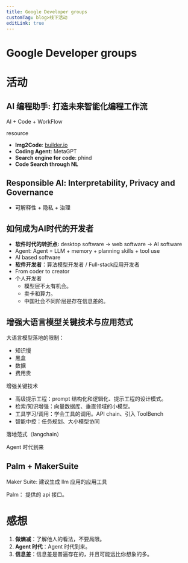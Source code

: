```yaml
---
title: Google Developer groups
customTag: blog>线下活动
editLink: true
---
```


# Google Developer groups

# 活动

## AI 编程助手: 打造未来智能化编程工作流

AI + Code + WorkFlow

resource
- **Img2Code**: [builder.io](http://builder.io)
- **Coding Agent**: MetaGPT
- **Search engine for code**: phind
- **Code Search through NL**

## Responsible Al: Interpretability, Privacy and Governance

- 可解释性 + 隐私 + 治理

## 如何成为AI时代的开发者

- **软件时代的转折点:** desktop software → web software → AI software
- Agent: Agent = LLM + memory + planning skills + tool use
- AI based software
- **软件开发者**：算法模型开发者 / Full-stack应用开发者
- From coder to creator
- 个人开发者
    - 模型层不太有机会。
    - 卖卡和算力。
    - 中国社会不同阶层是存在信息差的。

## 增强大语言模型关键技术与应用范式

大语言模型落地的限制：

- 知识慢
- 黑盒
- 数据
- 费用贵

增强关键技术

- 高级提示工程：prompt 结构化和逻辑化、提示工程的设计模式。
- 检索/知识增强：向量数据库、垂直领域的小模型。
- 工具学习/调用：学会工具的调用。API chain、引入 ToolBench
- 智能中控：任务规划、大小模型协同

落地范式（langchain）

Agent 时代到来

## Palm + MakerSuite

Maker Suite: 建议生成 llm 应用的应用工具

Palm： 提供的 api 接口。

# 感想

1. **做熵减**：了解他人的看法，不要局限。
2. **Agent 时代**：Agent 时代到来。
3. **信息差**：信息差是普遍存在的，并且可能远比你想象的多。